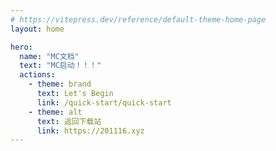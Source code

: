 ```yaml
---
# https://vitepress.dev/reference/default-theme-home-page
layout: home

hero:
  name: "MC文档"
  text: "MC启动！！！"
  actions:
    - theme: brand
      text: Let's Begin
      link: /quick-start/quick-start
    - theme: alt
      text: 返回下载站
      link: https://201116.xyz
---
```


